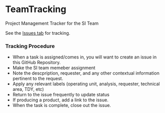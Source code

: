 # TeamTracking
Project Management Tracker for the SI Team

See the [Issues tab](https://github.com/USAID-OHA-SI/TeamTracking/issues) for tracking.

### Tracking Procedure
- When a task is assigned/comes in, you will want to create an issue in this GitHub Repository.
- Make the SI team memeber assignment
- Note the descpription, requester, and any other contextual information pertinent to the request.
- Apply any relevant labels (operating unit, analysis, requester, technical area, TDY, etc)
- Return to the issue frequently to update status
- If producing a product, add a link to the issue.
- When the task is complete, close out the issue.
